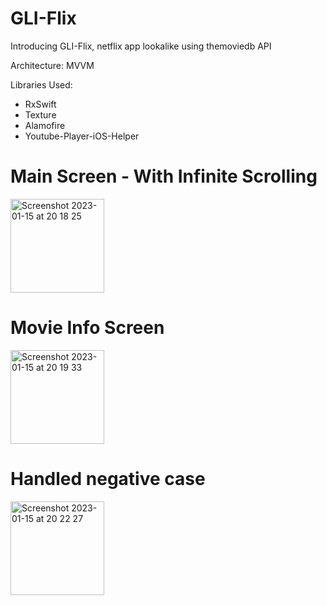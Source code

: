 # GLI-Flix

Introducing GLI-Flix, netflix app lookalike using themoviedb API

Architecture: MVVM

Libraries Used:
- RxSwift
- Texture
- Alamofire
- Youtube-Player-iOS-Helper

# Main Screen - With Infinite Scrolling
<img width="150" alt="Screenshot 2023-01-15 at 20 18 25" src="https://user-images.githubusercontent.com/47621450/212542968-4cedba1e-ce60-4084-8d00-e8d8c7174332.png">


# Movie Info Screen
<img width="150" alt="Screenshot 2023-01-15 at 20 19 33" src="https://user-images.githubusercontent.com/47621450/212543041-b8258b88-519d-4a31-9620-f629aa722bf8.png">

# Handled negative case
<img width="150" alt="Screenshot 2023-01-15 at 20 22 27" src="https://user-images.githubusercontent.com/47621450/212543213-429fcbdc-4eb7-49e7-ba33-41370b4b692b.png">
